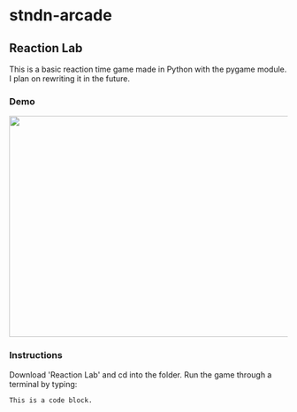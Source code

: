 # stndn-arcade

## Reaction Lab
This is a basic reaction time game made in Python with the pygame module.
I plan on rewriting it in the future.

### Demo
<img src="https://i.imgur.com/B1SF4iA.gif" width="1280" height="400" />

### Instructions
Download 'Reaction Lab' and cd into the folder. Run the game through a terminal by typing:
<pre><code>This is a code block. </code></pre>


